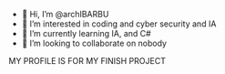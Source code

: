 - 👋 Hi, I’m @archIBARBU
- 👀 I’m interested in coding and cyber security and IA
- 🌱 I’m currently learning IA, and C#
- 💞️ I’m looking to collaborate on nobody

<!---
archIBARBU/archIBARBU is a ✨ special ✨ repository because its `README.md` (this file) appears on your GitHub profile.
You can click the Preview link to take a look at your changes.
--->

MY PROFILE IS FOR MY FINISH PROJECT

